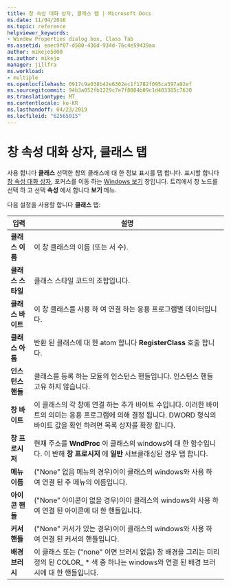 ```yaml
---
title: 창 속성 대화 상자, 클래스 탭 | Microsoft Docs
ms.date: 11/04/2016
ms.topic: reference
helpviewer_keywords:
- Window Properties dialog box, Class Tab
ms.assetid: eaec9f07-d580-436d-934d-76c4e59439aa
author: mikejo5000
ms.author: mikejo
manager: jillfra
ms.workload:
- multiple
ms.openlocfilehash: 0917c9a038b42e6302ec1f1782f095ca397a92ef
ms.sourcegitcommit: 94b3a052fb1229c7e7f8804b09c1d403385c7630
ms.translationtype: MT
ms.contentlocale: ko-KR
ms.lasthandoff: 04/23/2019
ms.locfileid: "62565015"
---
```

# <a name="class-tab-window-properties-dialog-box"></a>창 속성 대화 상자, 클래스 탭
사용 합니다 **클래스** 선택한 창의 클래스에 대 한 정보 표시를 탭 합니다. 표시할 합니다 [창 속성 대화 상자](../debugger/window-properties-dialog-box.md), 포커스를 이동 하는 [Windows 보기](../debugger/windows-view.md) 창입니다. 트리에서 창 노드를 선택 하 고 선택 **속성** 에서 합니다 **보기** 메뉴.

 다음 설정을 사용할 합니다 **클래스** 탭:

|입력|설명|
|-----------|-----------------|
|**클래스 이름**|이 창 클래스의 이름 (또는 서 수).|
|**클래스 스타일**|클래스 스타일 코드의 조합입니다.|
|**클래스 바이트**|이 창 클래스를 사용 하 여 연결 하는 응용 프로그램별 데이터입니다.|
|**클래스 아톰**|반환 된 클래스에 대 한 atom 합니다 **RegisterClass** 호출 합니다.|
|**인스턴스 핸들**|클래스를 등록 하는 모듈의 인스턴스 핸들입니다. 인스턴스 핸들 고유 하지 않습니다.|
|**창 바이트**|이 클래스의 각 창에 연결 하는 추가 바이트 수입니다. 이러한 바이트의 의미는 응용 프로그램에 의해 결정 됩니다. DWORD 형식의 바이트 값을 확인 하려면 목록 상자를 확장 합니다.|
|**창 프로시저**|현재 주소를 **WndProc** 이 클래스의 windows에 대 한 함수입니다. 이 반해 **창 프로시저** 에 **일반** 서브클래싱된 경우 탭 합니다.|
|**메뉴 이름**|("None" 없음 메뉴의 경우)이이 클래스의 windows와 사용 하 여 연결 된 주 메뉴의 이름입니다.|
|**아이콘 핸들**|("None" 아이콘이 없을 경우)이이 클래스의 windows와 사용 하 여 연결 된 아이콘에 대 한 핸들입니다.|
|**커서 핸들**|("None" 커서가 있는 경우)이이 클래스의 windows와 사용 하 여 연결 된 커서의 핸들입니다.|
|**배경 브러시**|이 클래스 또는 ("none" 이면 브러시 없음) 창 배경을 그리는 미리 정의 된 COLOR_ * 색 중 하나는 windows와 연결 된 배경 브러시에 대 한 핸들입니다.|